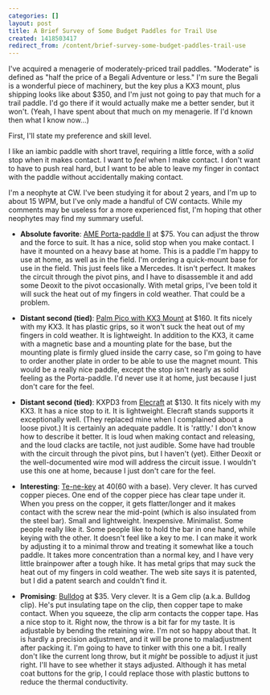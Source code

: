 ```yaml
---
categories: []
layout: post
title: A Brief Survey of Some Budget Paddles for Trail Use
created: 1418503417
redirect_from: /content/brief-survey-some-budget-paddles-trail-use
---
```

I've acquired a menagerie of moderately-priced trail paddles.  "Moderate" is defined as "half the price of a Begali Adventure or less."  I'm sure the Begali is a wonderful piece of machinery, but the key plus a KX3 mount, plus shipping looks like about $350, and I'm just not going to pay that much for a trail paddle.  I'd go there if it would actually make me a better sender, but it won't. (Yeah, I have spent about that much on my menagerie.  If I'd known then what I know now...)

First, I'll state my preference and skill level.  

I like an iambic paddle with short travel, requiring a little force, with a *solid* stop when it makes contact.  I want to *feel* when I make contact.  I don't want to have to push real hard, but I want to be able to leave my finger in contact with the paddle without accidentally making contact.

I'm a neophyte at CW.  I've been studying it for about 2 years, and I'm up to about 15 WPM, but I've only made a handful of CW contacts.  While my comments may be useless for a more experienced fist, I'm hoping that other neophytes may find my summary useful.

* __Absolute favorite__: [AME Porta-paddle II](http://www.americanmorse.com/portapaddle.htm) at $75.  You can adjust the throw and the force to suit.  It has a nice, solid stop when you make contact.  I have it mounted on a heavy base at home.   This is a paddle I'm happy to use at home, as well as in the field.   I'm ordering a quick-mount base for use in the field.  This just feels like a Mercedes.  It isn't perfect.  It makes the circuit through the pivot pins, and I have to disassemble it and add some Deoxit to the pivot occasionally.  With metal grips, I've been told it will suck the heat out of my fingers in cold weather.  That could be a problem.

* __Distant second (tied)__: [Palm Pico with KX3 Mount](http://www.morseexpress.com/palm/ppaddles.htm) at $160.  It fits nicely with my KX3.  It has plastic grips, so it won't suck the heat out of my fingers in cold weather.  It is lightweight.  In addition to the KX3, it came with a magnetic base and a mounting plate for the base, but the mounting plate is firmly glued inside the carry case, so I'm going to have to order another plate in order to be able to use the magnet mount.  This would be a really nice paddle, except the stop isn't nearly as solid feeling as the Porta-paddle.  I'd never use it at home, just because I just don't care for the feel.

* __Distant second (tied)__: KXPD3 from [Elecraft](http://www.elecraft.com/KX3/kx3.htm) at $130.  It fits nicely with my KX3.  It has a nice stop to it.  It is lightweight. Elecraft stands supports it exceptionally well.  (They replaced mine when I complained about a loose pivot.)  It is certainly an adequate paddle.  It is 'rattly.'  I don't know how to describe it better.  It is loud when making contact and releasing, and the loud clacks are tactile, not just audible.  Some have had trouble with the circuit through the pivot pins, but I haven't (yet).  Either Deoxit or the well-documented wire mod will address the circuit issue.  I wouldn't use this one at home, because I just don't care for the feel.

* __Interesting__: [Te-ne-key](http://www.w8cso.org/index.php?page=teneke) at $40 ($60 with a base). Very clever.  It has curved copper pieces.  One end of the copper piece has clear tape under it.  When you press on the copper, it gets flatter/longer and it makes contact with the screw near the mid-point (which is also insulated from the steel bar).  Small and lightweight.  Inexpensive. Minimalist.   Some people really like it.  Some people like to hold the bar in one hand, while keying with the other.  It doesn't feel like a key to me.  I can make it work by adjusting it to a minimal throw and treating it somewhat like a touch paddle.  It takes more concentration than a normal key, and I have very little brainpower after a tough hike.  It has metal grips that may suck the heat out of my fingers in cold weather.  The web site says it is patented, but I did a patent search and couldn't find it.

* __Promising__: [Bulldog](http://www.amateurradioproducts.com/) at $35.  Very clever.  It is a Gem clip (a.k.a. Bulldog clip).  He's put insulating tape on the clip, then copper tape to make contact.  When you squeeze, the clip arm contacts the copper tape.  Has a nice stop to it.  Right now, the throw is a bit far for my taste.  It is adjustable by bending the retaining wire.  I'm not so happy about that.  It is hardly a precision adjustment, and it will be prone to maladjustment after packing it.  I'm going to have to tinker with this one a bit.  I really don't like the current long throw, but it *might* be possible to adjust it just right.  I'll have to see whether it stays adjusted.  Although it has metal coat buttons for the grip, I could replace those with plastic buttons to reduce the thermal conductivity.
